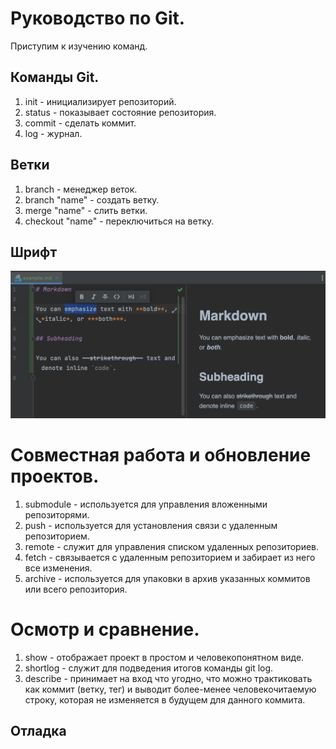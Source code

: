 # Руководство по Git.
Приступим к изучению команд.
## Команды Git.
1. init - инициализирует репозиторий.
2. status - показывает состояние репозитория.
3. commit - сделать коммит.
4. log - журнал.
## Ветки
1. branch - менеджер веток.
2. branch "name" - создать ветку.
3. merge "name" - слить ветки.
4. checkout "name" - переключиться на ветку. 
## Шрифт
![](fonts.png)
# Совместная работа и обновление проектов.
1. submodule - используется для управления вложенными репозиторями.
2. push - используется для установления связи с удаленным репозиторием.
3. remote - служит для управления списком удаленных репозиториев.
1. fetch - связывается с удаленным репозиторием и забирает из него все изменения.
4. archive - используется для упаковки в архив указанных коммитов или всего репозитория.
# Осмотр и сравнение.
1. show - отображает проект в простом и человекопонятном виде.
2. shortlog - служит для подведения итогов команды git log.
3. describe - принимает на вход что угодно, что можно трактиковать как коммит (ветку, тег) и выводит более-менее человекочитаемую строку, которая не изменяется в будущем для данного коммита.
## Отладка
